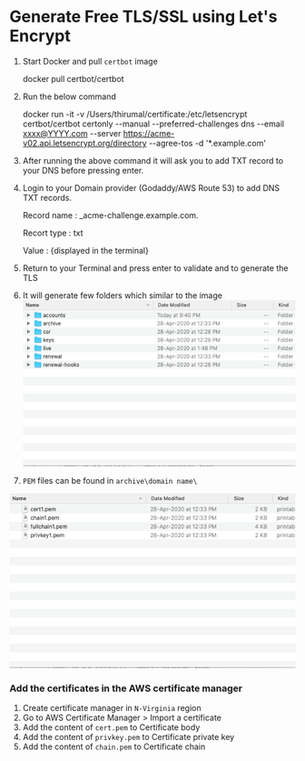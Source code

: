 # Generate Free TLS/SSL using Let's Encrypt

1. Start Docker and pull `certbot` image


	docker pull certbot/certbot
	

2. Run the below command

	docker run -it -v /Users/thirumal/certificate:/etc/letsencrypt certbot/certbot certonly --manual --preferred-challenges dns --email xxxx@YYYY.com --server https://acme-v02.api.letsencrypt.org/directory --agree-tos -d '*.example.com'
	
3. After running the above command it will ask you to add TXT record to your DNS before pressing enter.

4. Login to your Domain provider (Godaddy/AWS Route 53) to add DNS TXT records.
	
	Record name : _acme-challenge.example.com.
	
	Recort type : txt
	
	Value       : {displayed in the terminal}

5. Return to your Terminal and press enter to validate and to generate the TLS

6. It will generate few folders which similar to the image ![folder_structure](folder_structure.png)

7. `PEM` files can be found in `archive\domain name\`

![tls_files](tls_files.png)


### Add the certificates in the AWS certificate manager

1. Create certificate manager in `N-Virginia` region
2. Go to AWS Certificate Manager > Import a certificate
3. Add the content of `cert.pem` to Certificate body
4. Add the content of `privkey.pem` to Certificate private key
5. Add the content of `chain.pem` to Certificate chain

